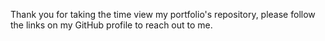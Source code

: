 Thank you for taking the time view my portfolio's repository, please follow the links on my GitHub profile to reach out to me.
